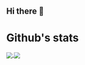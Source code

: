 ## Hi there 👋

<!--
**Bavaria1222/Bavaria1222** is a ✨ _special_ ✨ repository because its `README.md` (this file) appears on your GitHub profile.

Here are some ideas to get you started:

- 🔭 I’m currently working on ...
- 🌱 I’m currently learning ...
- 👯 I’m looking to collaborate on ...
- 🤔 I’m looking for help with ...
- 💬 Ask me about ...
- 📫 How to reach me: ...
- 😄 Pronouns: ...
- ⚡ Fun fact: ...
-->
# Github's stats<space><space>
<a href="">
  <img align="center" src="https://github-readme-stats.vercel.app/api?username=bavaria1222&theme=react&count_private=true" />
</a>
<a href="">
  <img align="center" src="https://github-readme-stats.vercel.app/api/top-langs/?username=jaleab&layout=compact&theme=react&count_private=true" />
</a>
